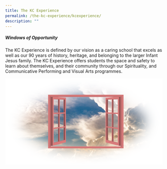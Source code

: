 ```yaml
---
title: The KC Experience
permalink: /the-kc-experience/kcexperience/
description: ""
---
```

#####  Windows of Opportunity

The KC Experience is defined by our vision as a caring school that excels as well as our 90 years of history, heritage, and belonging to the larger Infant Jesus family. The KC Experience offers students the space and safety to learn about themselves, and their community through our Spirituality, and Communicative Performing and Visual Arts programmes.

![](/images/KC%20Experience/Window%20of%20Opportunity.png)